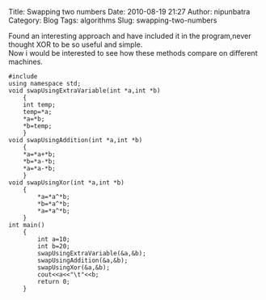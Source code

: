 Title: Swapping two numbers
Date: 2010-08-19 21:27
Author: nipunbatra
Category: Blog
Tags: algorithms
Slug: swapping-two-numbers

Found an interesting approach and have included it in the program,never
thought XOR to be so useful and simple.  
Now i would be interested to see how these methods compare on different
machines.

    #include
    using namespace std;
    void swapUsingExtraVariable(int *a,int *b)
        {
        int temp;
        temp=*a;
        *a=*b;
        *b=temp;
        }
    void swapUsingAddition(int *a,int *b)
        {
        *a=*a+*b;
        *b=*a-*b;
        *a=*a-*b;
        }
    void swapUsingXor(int *a,int *b)
        {
            *a=*a^*b;
            *b=*a^*b;
            *a=*a^*b;
        }
    int main()
        {
            int a=10;
            int b=20;
            swapUsingExtraVariable(&a,&b);
            swapUsingAddition(&a,&b);
            swapUsingXor(&a,&b);
            cout<<a<<"\t"<<b;
            return 0;
        }
